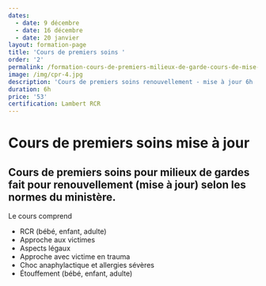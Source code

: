 ```yaml
---
dates:
  - date: 9 décembre
  - date: 16 décembre
  - date: 20 janvier
layout: formation-page
title: 'Cours de premiers soins '
order: '2'
permalink: /formation-cours-de-premiers-milieux-de-garde-cours-de-mise-a-jour
image: /img/cpr-4.jpg
description: 'Cours de premiers soins renouvellement - mise à jour 6h '
duration: 6h
price: '53'
certification: Lambert RCR
---
```

# **Cours de premiers soins mise à jour** 

## Cours de premiers soins pour milieux de gardes fait pour renouvellement (mise à jour) selon les normes du ministère. 



Le cours comprend 

* RCR  (bébé, enfant, adulte)
* Approche aux victimes
* Aspects légaux
* Approche avec victime en trauma
* Choc anaphylactique et allergies sévères
* Étouffement (bébé, enfant, adulte)

